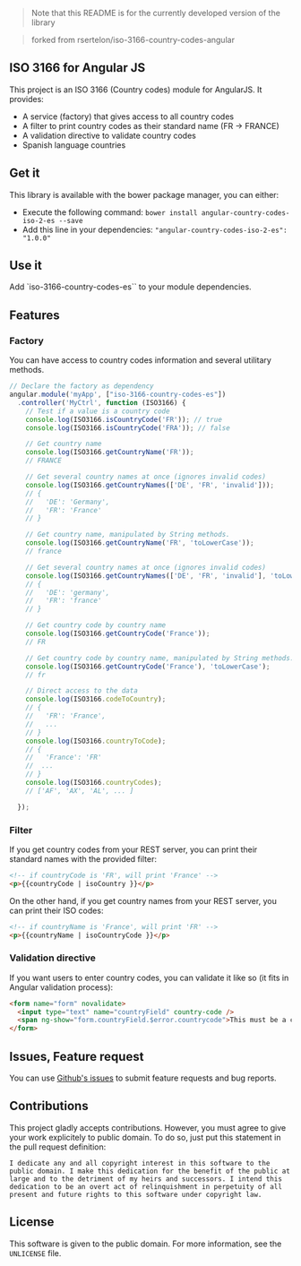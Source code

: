 >Note that this README is for the currently developed version of the library

>forked from rsertelon/iso-3166-country-codes-angular

## ISO 3166 for Angular JS

This project is an ISO 3166 (Country codes) module for AngularJS. It provides:

* A service (factory) that gives access to all country codes
* A filter to print country codes as their standard name (FR -> FRANCE)
* A validation directive to validate country codes
* Spanish language countries

## Get it

This library is available with the bower package manager, you can either:

* Execute the following command: `bower install angular-country-codes-iso-2-es --save`
* Add this line in your dependencies: `"angular-country-codes-iso-2-es": "1.0.0"`

## Use it

Add `iso-3166-country-codes-es`` to your module dependencies.

## Features

### Factory

You can have access to country codes information and several utilitary methods.

```javascript
// Declare the factory as dependency
angular.module('myApp', ["iso-3166-country-codes-es"])
  .controller('MyCtrl', function (ISO3166) {
    // Test if a value is a country code
    console.log(ISO3166.isCountryCode('FR')); // true
    console.log(ISO3166.isCountryCode('FRA')); // false

    // Get country name
    console.log(ISO3166.getCountryName('FR'));
    // FRANCE

    // Get several country names at once (ignores invalid codes)
    console.log(ISO3166.getCountryNames(['DE', 'FR', 'invalid']));
    // {
    //   'DE': 'Germany',
    //   'FR': 'France'
    // }

    // Get country name, manipulated by String methods.
    console.log(ISO3166.getCountryName('FR', 'toLowerCase'));
    // france

    // Get several country names at once (ignores invalid codes)
    console.log(ISO3166.getCountryNames(['DE', 'FR', 'invalid'], 'toLowerCase'));
    // {
    //   'DE': 'germany',
    //   'FR': 'france'
    // }

    // Get country code by country name
    console.log(ISO3166.getCountryCode('France'));
    // FR

    // Get country code by country name, manipulated by String methods.
    console.log(ISO3166.getCountryCode('France'), 'toLowerCase');
    // fr

    // Direct access to the data
    console.log(ISO3166.codeToCountry);
    // {
    //   'FR': 'France',
    //   ...
    // }
    console.log(ISO3166.countryToCode);
    // {
    //   'France': 'FR'
    //  ...
    // }
    console.log(ISO3166.countryCodes);
    // ['AF', 'AX', 'AL', ... ]

  });
```

### Filter

If you get country codes from your REST server, you can print their standard names with the provided filter:

```html
<!-- if countryCode is 'FR', will print 'France' -->
<p>{{countryCode | isoCountry }}</p>
```

On the other hand, if you get country names from your REST server, you can print their ISO codes:

```html
<!-- if countryName is 'France', will print 'FR' -->
<p>{{countryName | isoCountryCode }}</p>
```

### Validation directive

If you want users to enter country codes, you can validate it like so (it fits in Angular validation process):

```html
<form name="form" novalidate>
  <input type="text" name="countryField" country-code />
  <span ng-show="form.countryField.$error.countrycode">This must be a country code!</span>
</form>
```

## Issues, Feature request

You can use [Github's issues](https://github.com/rsertelon/iso-3166-country-codes-angular/issues) to submit feature requests and bug reports.

## Contributions

This project gladly accepts contributions. However, you must agree to give your work explicitely to public domain. To do so, just put this statement in the pull request definition:

```
I dedicate any and all copyright interest in this software to the
public domain. I make this dedication for the benefit of the public at
large and to the detriment of my heirs and successors. I intend this
dedication to be an overt act of relinquishment in perpetuity of all
present and future rights to this software under copyright law.
```

## License

This software is given to the public domain. For more information, see the `UNLICENSE` file.
